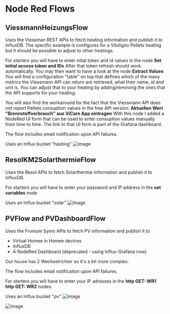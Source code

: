 # Node Red Flows

## ViessmannHeizungsFlow
Uses the Viessman REST APIs to fetch heating information and publish it to InfluxDB.
The specific example is configures for a Vitoligno Pellets heating but it should be possible to adjust to other heatings.

For starters you will have to enter intial token and id values in the node **Set initial access token and IDs** After that token refresh should work automatically.
You may then want to have a look at the node **Extract Values** You will find a configuration "table" on top that defines which 
of the many metrics the Viessmann API can return are retrieved, what their name, id and unit is.
You can adjust that to your heating by adding/removing the ones that the API supports for your heating.

You will also find the workaround for the fact that the Viessmann API does not report Pellets consuption values in the free API version:
**Aktuellen Wert "Brennstoffverbrauch" aus ViCare App eintragen** With this node I added a NodeRed UI form that can be used to enter consuption values manually from time to time. The link to that UI form is part of the Grafana dashboard.

The flow includes email notification upon API failures.

Uses an Influx bucket "heating"
![image](https://user-images.githubusercontent.com/13353725/180771640-4393b578-98cd-488e-babd-abf5e20eba6d.png)


## ResolKM2SolarthermieFlow
Uses the Resol APIs to fetch Solarthermie information and publish it to InfluxDB.

For starters you will have to enter your password and IP address in the **set variables** node

Uses an Influx bucket "solar"
![image](https://user-images.githubusercontent.com/13353725/180771444-3a998891-2a20-42f1-b5ab-070026d0c8f5.png)

## PVFlow and PVDashboardFlow
Uses the Fronium Symo APIs to fetch PV information and publish it to 
- Virtual Homee in Homee devices
- InfluxDB
- A NodeRed Dashboard (deprecated - using Influx-Grafana now)

Our house has 2 Wechselrichter so it's a bit more complex. 

The flow  includes email notification upon API failures.

For starters you will have to enter your IP adresses in the **http GET: WR1**  **http GET: WR2** nodes.

Uses an Influx bucket "pv"
![image](https://user-images.githubusercontent.com/13353725/180775201-5f368d1a-8a55-43d7-98b7-e6abaa7e47ea.png)

![image](https://user-images.githubusercontent.com/13353725/180775279-583edd28-12bd-466a-b863-af99b367a9bb.png)


